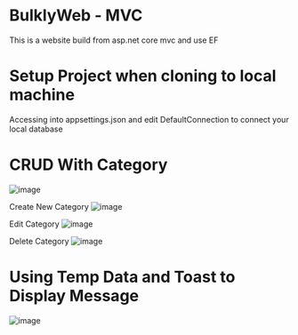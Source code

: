 # BulklyWeb - MVC

This is a website build from asp.net core mvc and use EF

# Setup Project when cloning to local machine

Accessing into appsettings.json and edit DefaultConnection to connect your local database

# CRUD With Category
![image](https://github.com/JustEmty/BulklyWeb---MVC/assets/94843952/28087b04-b2a9-491a-9437-fe8c93836fab)

Create New Category
![image](https://github.com/JustEmty/BulklyWeb---MVC/assets/94843952/a5b8a802-37b7-4625-b91e-8fd2eb21f0cc)

Edit Category
![image](https://github.com/JustEmty/BulklyWeb---MVC/assets/94843952/aec419e7-2a8e-42a7-a2be-d2904504ef33)

Delete Category
![image](https://github.com/JustEmty/BulklyWeb---MVC/assets/94843952/b6ae5e6b-36aa-4f67-97f4-428ccb84a7a8)

# Using Temp Data and Toast to Display Message
![image](https://github.com/JustEmty/BulklyWeb---MVC/assets/94843952/739ebd49-3529-4a03-94d8-f005e879ed76)
